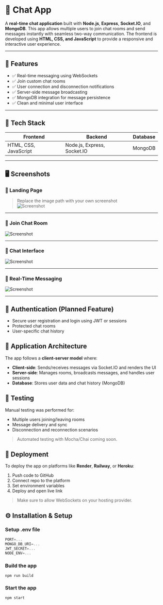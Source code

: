 # 💬 Chat App

A **real-time chat application** built with **Node.js**, **Express**, **Socket.IO**, and **MongoDB**. This app allows multiple users to join chat rooms and send messages instantly with seamless two-way communication. The frontend is developed using **HTML, CSS, and JavaScript** to provide a responsive and interactive user experience.

---

## 📌 Features

- ✅ Real-time messaging using WebSockets
- ✅ Join custom chat rooms
- ✅ User connection and disconnection notifications
- ✅ Server-side message broadcasting
- ✅ MongoDB integration for message persistence
- ✅ Clean and minimal user interface

---

## 🚀 Tech Stack

| Frontend | Backend | Database |
|----------|---------|----------|
| HTML, CSS, JavaScript | Node.js, Express, Socket.IO | MongoDB |

---

## 🖥️ Screenshots

### 🔹 Landing Page
> Replace the image path with your own screenshot  
![Screenshot](/screenshots/landing-page.png)

---

### 🔹 Join Chat Room
![Screenshot](/screenshots/join-chat-room.png)

---

### 🔹 Chat Interface
![Screenshot](/screenshots/chat-interface.png)

---

### 🔹 Real-Time Messaging
![Screenshot](/screenshots/message-in-action.gif)

---

## 🔐 Authentication (Planned Feature)

- Secure user registration and login using JWT or sessions
- Protected chat rooms
- User-specific chat history

## 🧠 Application Architecture

The app follows a **client-server model** where:

- **Client-side**: Sends/receives messages via Socket.IO and renders the UI
- **Server-side**: Manages rooms, broadcasts messages, and handles user sessions
- **Database**: Stores user data and chat history (MongoDB)

## 🧪 Testing

Manual testing was performed for:

- Multiple users joining/leaving rooms
- Message delivery and sync
- Disconnection and reconnection scenarios

> Automated testing with Mocha/Chai coming soon.

## 🚀 Deployment

To deploy the app on platforms like **Render**, **Railway**, or **Heroku**:

1. Push code to GitHub
2. Connect repo to the platform
3. Set environment variables
4. Deploy and open live link

> Make sure to allow WebSockets on your hosting provider.


## ⚙️ Installation & Setup
### Setup .env file

```js
PORT=...
MONGO_DB_URI=...
JWT_SECRET=...
NODE_ENV=...
```

### Build the app

```shell
npm run build
```

### Start the app

```shell
npm start
```
